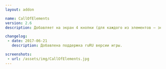 ```yaml
---
layout: addon

name: CallOfElements
version: 2.6
description: Добавляет на экран 4 кнопки (для каждого из элементов – земля, вода, огонь, воздух), свободно размещаемых. Каждая кнопка при наведении курсора показывает все возможные тотемы максимального ранга.

changelog:
 - date: 2017-06-21
   description: Добавлена поддержка ruRU версии игры.

screenshots:
 - url: /assets/img/CallOfElements.jpg
---
```

